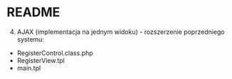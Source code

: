 # README

4. AJAX (implementacja na jednym widoku) - rozszerzenie poprzedniego systemu:
- RegisterControl.class.php
- RegisterView.tpl
- main.tpl
